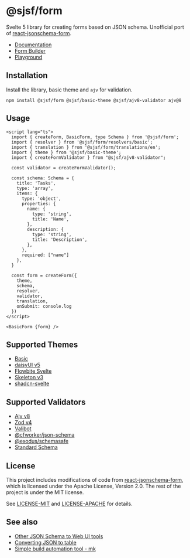 # @sjsf/form

Svelte 5 library for creating forms based on JSON schema.
Unofficial port of [react-jsonschema-form](https://github.com/rjsf-team/react-jsonschema-form).

- [Documentation](https://x0k.github.io/svelte-jsonschema-form/)
- [Form Builder](https://x0k.github.io/svelte-jsonschema-form/builder)
- [Playground](https://x0k.github.io/svelte-jsonschema-form/playground2/)

## Installation

Install the library, basic theme and `ajv` for validation.

```shell
npm install @sjsf/form @sjsf/basic-theme @sjsf/ajv8-validator ajv@8
```

## Usage

```svelte
<script lang="ts">
  import { createForm, BasicForm, type Schema } from '@sjsf/form';
  import { resolver } from '@sjsf/form/resolvers/basic';
  import { translation } from '@sjsf/form/translations/en';
  import { theme } from '@sjsf/basic-theme';
  import { createFormValidator } from "@sjsf/ajv8-validator";

  const validator = createFormValidator();

  const schema: Schema = {
    title: 'Tasks',
    type: 'array',
    items: {
      type: 'object',
      properties: {
        name: {
          type: 'string',
          title: 'Name',
        },
        description: {
          type: 'string',
          title: 'Description',
        },
      },
      required: ["name"]
    },
  }

  const form = createForm({
    theme,
    schema,
    resolver,
    validator,
    translation,
    onSubmit: console.log
  })
</script>

<BasicForm {form} />
```

## Supported Themes

- [Basic](https://x0k.dev/svelte-jsonschema-form/themes/basic/)
- [daisyUI v5](https://x0k.dev/svelte-jsonschema-form/themes/daisyui5/)
- [Flowbite Svelte](https://x0k.dev/svelte-jsonschema-form/themes/flowbite3/)
- [Skeleton v3](https://x0k.dev/svelte-jsonschema-form/themes/skeleton3/)
- [shadcn-svelte](https://x0k.dev/svelte-jsonschema-form/themes/shadcn4/)

## Supported Validators

- [Ajv v8](https://x0k.dev/svelte-jsonschema-form/validators/ajv/)
- [Zod v4](https://x0k.dev/svelte-jsonschema-form/validators/zod4/)
- [Valibot](https://x0k.dev/svelte-jsonschema-form/validators/valibot/)
- [@cfworker/json-schema](https://x0k.dev/svelte-jsonschema-form/validators/cfworker/)
- [@exodus/schemasafe](https://x0k.dev/svelte-jsonschema-form/validators/schemasafe/)
- [Standard Schema](https://x0k.dev/svelte-jsonschema-form/validators/standard-schema/)

## License

This project includes modifications of code from [react-jsonschema-form](https://github.com/rjsf-team/react-jsonschema-form), which is licensed under the Apache License, Version 2.0.
The rest of the project is under the MIT license.

See [LICENSE-MIT](LICENSE) and [LICENSE-APACHE](LICENSE-APACHE) for details.

## See also

- [Other JSON Schema to Web UI tools](https://json-schema.org/tools?query=&sortBy=name&sortOrder=ascending&groupBy=toolingTypes&licenses=&languages=&drafts=&toolingTypes=schema-to-web-UI)
- [Converting JSON to table](https://github.com/x0k/json-to-table)
- [Simple build automation tool - mk](https://github.com/x0k/mk)

